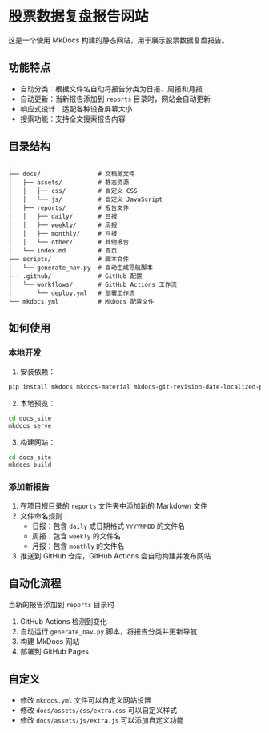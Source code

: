 # 股票数据复盘报告网站

这是一个使用 MkDocs 构建的静态网站，用于展示股票数据复盘报告。

## 功能特点

- 自动分类：根据文件名自动将报告分类为日报、周报和月报
- 自动更新：当新报告添加到 `reports` 目录时，网站会自动更新
- 响应式设计：适配各种设备屏幕大小
- 搜索功能：支持全文搜索报告内容

## 目录结构

```
.
├── docs/                # 文档源文件
│   ├── assets/          # 静态资源
│   │   ├── css/         # 自定义 CSS
│   │   └── js/          # 自定义 JavaScript
│   ├── reports/         # 报告文件
│   │   ├── daily/       # 日报
│   │   ├── weekly/      # 周报
│   │   ├── monthly/     # 月报
│   │   └── other/       # 其他报告
│   └── index.md         # 首页
├── scripts/             # 脚本文件
│   └── generate_nav.py  # 自动生成导航脚本
├── .github/             # GitHub 配置
│   └── workflows/       # GitHub Actions 工作流
│       └── deploy.yml   # 部署工作流
└── mkdocs.yml           # MkDocs 配置文件
```

## 如何使用

### 本地开发

1. 安装依赖：

```bash
pip install mkdocs mkdocs-material mkdocs-git-revision-date-localized-plugin mkdocs-minify-plugin pymdown-extensions
```

2. 本地预览：

```bash
cd docs_site
mkdocs serve
```

3. 构建网站：

```bash
cd docs_site
mkdocs build
```

### 添加新报告

1. 在项目根目录的 `reports` 文件夹中添加新的 Markdown 文件
2. 文件命名规则：
   - 日报：包含 `daily` 或日期格式 `YYYYMMDD` 的文件名
   - 周报：包含 `weekly` 的文件名
   - 月报：包含 `monthly` 的文件名
3. 推送到 GitHub 仓库，GitHub Actions 会自动构建并发布网站

## 自动化流程

当新的报告添加到 `reports` 目录时：

1. GitHub Actions 检测到变化
2. 自动运行 `generate_nav.py` 脚本，将报告分类并更新导航
3. 构建 MkDocs 网站
4. 部署到 GitHub Pages

## 自定义

- 修改 `mkdocs.yml` 文件可以自定义网站设置
- 修改 `docs/assets/css/extra.css` 可以自定义样式
- 修改 `docs/assets/js/extra.js` 可以添加自定义功能 
